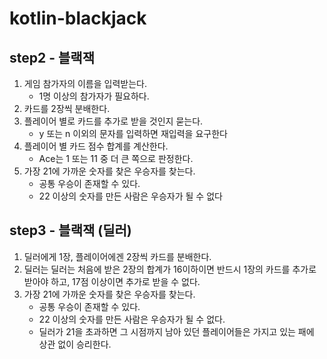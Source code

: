 # kotlin-blackjack

## step2 - 블랙잭
1. 게임 참가자의 이름을 입력받는다.
    - 1명 이상의 참가자가 필요하다.
2. 카드를 2장씩 분배한다.
3. 플레이어 별로 카드를 추가로 받을 것인지 묻는다.
    - y 또는 n 이외의 문자를 입력하면 재입력을 요구한다
5. 플레이어 별 카드 점수 합계를 계산한다.
    - Ace는 1 또는 11 중 더 큰 쪽으로 판정한다.
4. 가장 21에 가까운 숫자를 찾은 우승자를 찾는다.
    - 공통 우승이 존재할 수 있다.
    - 22 이상의 숫자를 만든 사람은 우승자가 될 수 없다

## step3 - 블랙잭 (딜러)
1. 딜러에게 1장, 플레이어에겐 2장씩 카드를 분배한다.
2. 딜러는 딜러는 처음에 받은 2장의 합계가 16이하이면 반드시 1장의 카드를 추가로 받아야 하고, 17점 이상이면 추가로 받을 수 없다.
3. 가장 21에 가까운 숫자를 찾은 우승자를 찾는다.
    - 공통 우승이 존재할 수 있다.
    - 22 이상의 숫자를 만든 사람은 우승자가 될 수 없다.
    - 딜러가 21을 초과하면 그 시점까지 남아 있던 플레이어들은 가지고 있는 패에 상관 없이 승리한다.
